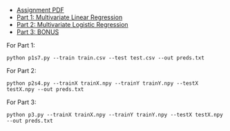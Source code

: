 - [Assignment PDF](./A1.pdf)
- [Part 1: Multivariate Linear Regression](./Part1/)
- [Part 2: Multivariate Logistic Regression](./Part2/)
- [Part 3: BONUS](./Part3/)


For Part 1:
```
python p1s7.py --train train.csv --test test.csv --out preds.txt
```
For Part 2:
```
python p2s4.py --trainX trainX.npy --trainY trainY.npy --testX testX.npy --out preds.txt
```
For Part 3:
```
python p3.py --trainX trainX.npy --trainY trainY.npy --testX testX.npy --out preds.txt
```